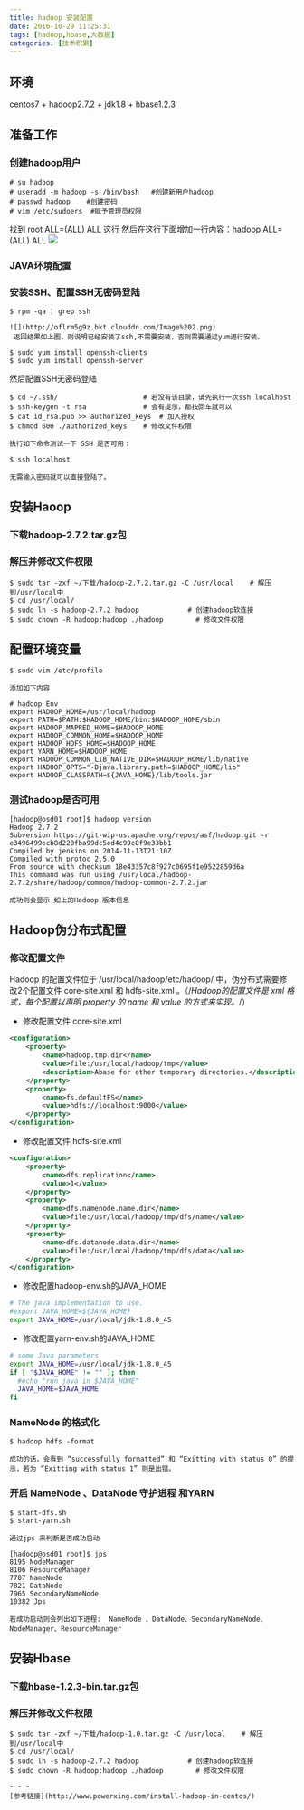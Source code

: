 ```yaml
---
title: hadoop 安装配置
date: 2016-10-29 11:25:31
tags: [hadoop,hbase,大数据]
categories: [技术积累]
---
```


## **环境**
centos7 + hadoop2.7.2 + jdk1.8 + hbase1.2.3
## **准备工作**
### **创建hadoop用户**
``` shell
# su hadoop
# useradd -m hadoop -s /bin/bash   #创建新用户hadoop
# passwd hadoop    #创建密码
# vim /etc/sudoers  #赋予管理员权限
```
 找到 root ALL=(ALL) ALL 这行
 然后在这行下面增加一行内容：hadoop ALL=(ALL) ALL
![](http://oflrm5g9z.bkt.clouddn.com/Image%201.png)
### **JAVA环境配置**
### **安装SSH、配置SSH无密码登陆**
``` shell
$ rpm -qa | grep ssh
```
    ![](http://oflrm5g9z.bkt.clouddn.com/Image%202.png)
     返回结果如上图，则说明已经安装了ssh,不需要安装，否则需要通过yum进行安装。
```  shell
$ sudo yum install openssh-clients
$ sudo yum install openssh-server
```
 然后配置SSH无密码登陆
``` shell
$ cd ~/.ssh/                     # 若没有该目录，请先执行一次ssh localhost
$ ssh-keygen -t rsa              # 会有提示，都按回车就可以
$ cat id_rsa.pub >> authorized_keys  # 加入授权
$ chmod 600 ./authorized_keys    # 修改文件权限
```
    执行如下命令测试一下 SSH 是否可用：
``` shell
$ ssh localhost
```
    无需输入密码就可以直接登陆了。

## **安装Haoop**
### **下载hadoop-2.7.2.tar.gz包**
### **解压并修改文件权限**
``` shell
$ sudo tar -zxf ~/下载/hadoop-2.7.2.tar.gz -C /usr/local    # 解压到/usr/local中
$ cd /usr/local/
$ sudo ln -s hadoop-2.7.2 hadoop            # 创建hadoop软连接
$ sudo chown -R hadoop:hadoop ./hadoop        # 修改文件权限
```
## **配置环境变量**
``` shell
$ sudo vim /etc/profile
```
    添加如下内容
``` vim 
# hadoop Env
export HADOOP_HOME=/usr/local/hadoop
export PATH=$PATH:$HADOOP_HOME/bin:$HADOOP_HOME/sbin
export HADOOP_MAPRED_HOME=$HADOOP_HOME
export HADOOP_COMMON_HOME=$HADOOP_HOME
export HADOOP_HDFS_HOME=$HADOOP_HOME
export YARN_HOME=$HADOOP_HOME
export HADOOP_COMMON_LIB_NATIVE_DIR=$HADOOP_HOME/lib/native
export HADOOP_OPTS="-Djava.library.path=$HADOOP_HOME/lib"
export HADOOP_CLASSPATH=${JAVA_HOME}/lib/tools.jar
```
### **测试hadoop是否可用**
``` shell
[hadoop@osd01 root]$ hadoop version
Hadoop 2.7.2
Subversion https://git-wip-us.apache.org/repos/asf/hadoop.git -r e3496499ecb8d220fba99dc5ed4c99c8f9e33bb1
Compiled by jenkins on 2014-11-13T21:10Z
Compiled with protoc 2.5.0
From source with checksum 18e43357c8f927c0695f1e9522859d6a
This command was run using /usr/local/hadoop-2.7.2/share/hadoop/common/hadoop-common-2.7.2.jar
```
    成功则会显示 如上的Hadoop 版本信息
## **Hadoop伪分布式配置**
### **修改配置文件**
Hadoop 的配置文件位于 /usr/local/hadoop/etc/hadoop/ 中，伪分布式需要修改2个配置文件 core-site.xml 和 hdfs-site.xml 。（/*Hadoop的配置文件是 xml 格式，每个配置以声明 property 的 name 和 value 的方式来实现。*/）
- 修改配置文件 core-site.xml 
``` xml
<configuration>
    <property>
        <name>hadoop.tmp.dir</name>
        <value>file:/usr/local/hadoop/tmp</value>
        <description>Abase for other temporary directories.</description>
    </property>
    <property>
        <name>fs.defaultFS</name>
        <value>hdfs://localhost:9000</value>
    </property>
</configuration>
```
- 修改配置文件 hdfs-site.xml
``` xml
<configuration>
    <property>
        <name>dfs.replication</name>
        <value>1</value>
    </property>
    <property>
        <name>dfs.namenode.name.dir</name>
        <value>file:/usr/local/hadoop/tmp/dfs/name</value>
    </property>
    <property>
        <name>dfs.datanode.data.dir</name>
        <value>file:/usr/local/hadoop/tmp/dfs/data</value>
    </property>
</configuration>
```
- 修改配置hadoop-env.sh的JAVA_HOME
```  sh
# The java implementation to use.
#export JAVA_HOME=${JAVA_HOME}
export JAVA_HOME=/usr/local/jdk-1.8.0_45
```
- 修改配置yarn-env.sh的JAVA_HOME
``` sh
# some Java parameters
export JAVA_HOME=/usr/local/jdk-1.8.0_45
if [ "$JAVA_HOME" != "" ]; then
  #echo "run java in $JAVA_HOME"
  JAVA_HOME=$JAVA_HOME
fi
```
### **NameNode 的格式化**
``` shell 
$ hadoop hdfs -format
```
    成功的话，会看到 “successfully formatted” 和 “Exitting with status 0” 的提示，若为 “Exitting with status 1” 则是出错。
### **开启 NameNode 、DataNode 守护进程 和YARN**
``` shell
$ start-dfs.sh
$ start-yarn.sh
```
    通过jps 来判断是否成功启动
``` shell
[hadoop@osd01 root]$ jps
8195 NodeManager
8106 ResourceManager
7707 NameNode
7821 DataNode
7965 SecondaryNameNode
10382 Jps
```
    若成功启动则会列出如下进程:  NameNode 、DataNode、SecondaryNameNode、NodeManager、ResourceManager
## 安装Hbase
### **下载hbase-1.2.3-bin.tar.gz包**
[]()
### **解压并修改文件权限**
``` shell
$ sudo tar -zxf ~/下载/hadoop-1.0.tar.gz -C /usr/local    # 解压到/usr/local中
$ cd /usr/local/
$ sudo ln -s hadoop-2.7.2 hadoop            # 创建hadoop软连接
$ sudo chown -R hadoop:hadoop ./hadoop        # 修改文件权限

- - - 
[参考链接](http://www.powerxing.com/install-hadoop-in-centos/)

